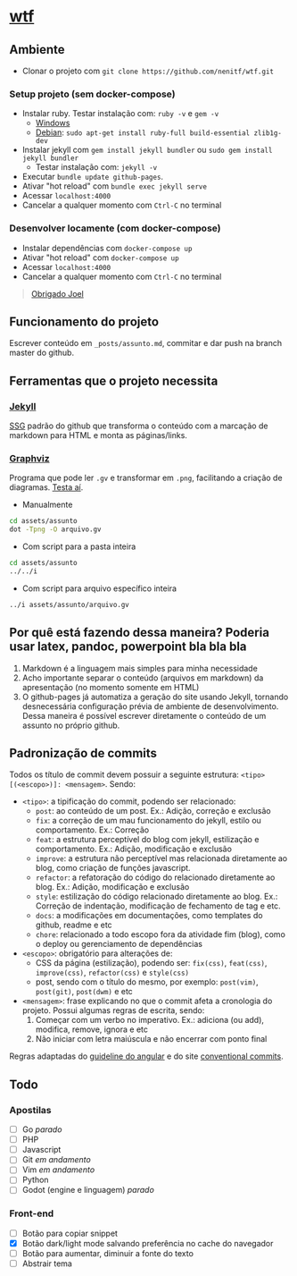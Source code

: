 # [wtf](http://wtf.neni.dev)

## Ambiente
- Clonar o projeto com ``git clone https://github.com/nenitf/wtf.git``

### Setup projeto (sem docker-compose)
- Instalar ruby. Testar instalação com: ``ruby -v`` e ``gem -v``
    - [Windows](https://jekyllrb.com/docs/installation/windows/)
    - [Debian](https://www.ruby-lang.org/pt/documentation/installation/#apt): ``sudo apt-get install ruby-full build-essential zlib1g-dev``
- Instalar jekyll com ``gem install jekyll bundler`` ou ``sudo gem install jekyll bundler``
    - Testar instalação com: ``jekyll -v``
- Executar ``bundle update github-pages``.
- Ativar "hot reload" com ``bundle exec jekyll serve``
- Acessar `localhost:4000`
- Cancelar a qualquer momento com `Ctrl-C` no terminal

### Desenvolver locamente (com docker-compose)
- Instalar dependências com ``docker-compose up`` <!-- TODO rever comando duplicado... -->
- Ativar "hot reload" com ``docker-compose up``
- Acessar `localhost:4000`
- Cancelar a qualquer momento com `Ctrl-C` no terminal
> [Obrigado Joel](https://github.com/joeltennant/Jekyll-and-Docker-Compose)

## Funcionamento do projeto
Escrever conteúdo em `_posts/assunto.md`, commitar e dar push na branch master do github.

## Ferramentas que o projeto necessita
### [Jekyll](https://jekyllrb.com/)
[SSG](https://www.staticgen.com/about) padrão do github que transforma o conteúdo com a marcação de markdown para HTML e monta as páginas/links.

### [Graphviz](https://www.graphviz.org/)
Programa que pode ler `.gv` e transformar em `.png`, facilitando a criação de diagramas. [Testa aí](https://dreampuf.github.io/GraphvizOnline).
- Manualmente
```sh
cd assets/assunto
dot -Tpng -O arquivo.gv

```
- Com script para a pasta inteira
```sh
cd assets/assunto
../../i
```
- Com script para arquivo específico inteira
```sh
../i assets/assunto/arquivo.gv
```

## Por quê está fazendo dessa maneira? Poderia usar latex, pandoc, powerpoint bla bla bla
1. Markdown é a linguagem mais simples para minha necessidade
2. Acho importante separar o conteúdo (arquivos em markdown) da apresentação (no momento somente em HTML)
3. O github-pages já automatiza a geração do site usando Jekyll, tornando desnecessária configuração prévia de ambiente de desenvolvimento. Dessa maneira é possível escrever diretamente o conteúdo de um assunto no próprio github.

## Padronização de commits
Todos os título de commit devem possuir a seguinte estrutura: ``<tipo>[(<escopo>)]: <mensagem>``. Sendo:
- ``<tipo>``: a tipificação do commit, podendo ser relacionado:
    - `post`: ao conteúdo de um post. Ex.: Adição, correção e exclusão
    - `fix`: a correção de um mau funcionamento do jekyll, estilo ou comportamento. Ex.: Correção
    - `feat`: a estrutura perceptível do blog com jekyll, estilização e comportamento. Ex.: Adição, modificação e exclusão
    - `improve`: a estrutura não perceptível mas relacionada diretamente ao blog, como criação de funções javascript.
    - `refactor`: a refatoração do código do relacionado diretamente ao blog. Ex.: Adição, modificação e exclusão
    - `style`: estilização do código relacionado diretamente ao blog. Ex.: Correção de indentação, modificação de fechamento de tag e etc.
    - `docs`: a modificações em documentações, como templates do github, readme e etc
    - `chore`: relacionado a todo escopo fora da atividade fim (blog), como o deploy ou gerenciamento de dependências
- ``<escopo>``: obrigatório para alterações de:
    - CSS da página (estilização), podendo ser: `fix(css)`, `feat(css)`, `improve(css)`, `refactor(css)` e `style(css)`
    - post, sendo com o título do mesmo, por exemplo: `post(vim)`, `post(git)`, `post(dwm)` e etc
- ``<mensagem>``: frase explicando no que o commit afeta a cronologia do projeto. Possui algumas regras de escrita, sendo:
    1. Começar com um verbo no imperativo. Ex.: adiciona (ou add), modifica, remove, ignora e etc
    2. Não iniciar com letra maiúscula e não encerrar com ponto final

Regras adaptadas do [guideline do angular](https://github.com/angular/angular/blob/master/CONTRIBUTING.md#commit) e do site [conventional commits](https://www.conventionalcommits.org/en/v1.0.0-beta.2/).

## Todo
### Apostilas
* [ ] Go *parado*
* [ ] PHP
* [ ] Javascript
* [ ] Git *em andamento*
* [ ] Vim *em andamento*
* [ ] Python
* [ ] Godot (engine e linguagem) *parado*

### Front-end
* [ ] Botão para copiar snippet
* [x] Botão dark/light mode salvando preferência no cache do navegador
* [ ] Botão para aumentar, diminuir a fonte do texto
* [ ] Abstrair tema
